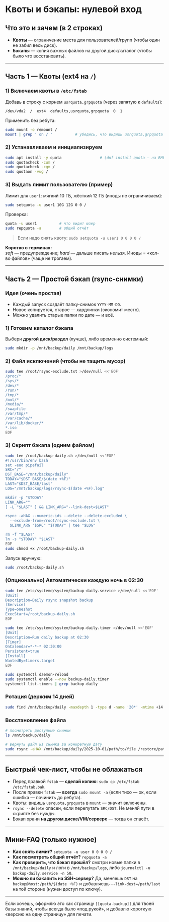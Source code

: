 # Квоты и бэкапы: нулевой вход

## Что это и зачем (в 2 строках)
- **Квоты** — ограничение места для пользователей/групп (чтобы один не забил весь диск).
- **Бэкапы** — копия важных файлов на другой диск/каталог (чтобы было что восстановить).

---

## Часть 1 — Квоты (ext4 на `/`)

### 1) Включаем квоты в `/etc/fstab`

Добавь в строку с корнем `usrquota,grpquota` (через запятую к `defaults`):

```
/dev/vda2  /  ext4  defaults,usrquota,grpquota  0  1
```

Применить без ребута:

```bash
sudo mount -o remount /
mount | grep ' on / '          # убедись, что видишь usrquota,grpquota
```

### 2) Устанавливаем и инициализируем

```bash
sudo apt install -y quota                 # (dnf install quota — на RHEL)
sudo quotacheck -cum /
sudo quotacheck -cgm /
sudo quotaon -vug /
```

### 3) Выдать лимит пользователю (пример)

Лимит для `user1`: мягкий 10 ГБ, жёсткий 12 ГБ (иноды не ограничиваем):

```bash
sudo setquota -u user1 10G 12G 0 0 /
```

Проверка:

```bash
quota -u user1          # что видит юзер
sudo repquota -a        # общий отчёт
```

> Если надо снять квоту: `sudo setquota -u user1 0 0 0 0 /`

**Коротко о терминах:**  
_soft_ — предупреждение; _hard_ — дальше писать нельзя. Иноды = «кол-во файлов» (чаще не трогаем).

---

## Часть 2 — Простой бэкап (rsync-снимки)

### Идея (очень простая)

- Каждый запуск создаёт папку-снимок `YYYY-MM-DD`.
- Новое копируется, старое — хардлинки (экономит место).
- Можно удалить старые папки по дате — и всё.

### 1) Готовим каталог бэкапа

Выбери **другой диск/раздел** (лучше), либо временно системный:

```bash
sudo mkdir -p /mnt/backup/daily /mnt/backup/logs
```

### 2) Файл исключений (чтобы не тащить мусор)

```bash
sudo tee /root/rsync-exclude.txt >/dev/null <<'EOF'
/proc/*
/sys/*
/dev/*
/run/*
/tmp/*
/mnt/*
/media/*
/swapfile
/var/tmp/*
/var/cache/*
/var/lib/docker/*
*.iso
EOF
```

### 3) Скрипт бэкапа (одним файлом)

```bash
sudo tee /root/backup-daily.sh >/dev/null <<'EOF'
#!/usr/bin/env bash
set -euo pipefail
SRC="/"
DST_BASE="/mnt/backup/daily"
TODAY="$DST_BASE/$(date +%F)"
LAST="$DST_BASE/last"
LOG="/mnt/backup/logs/rsync-$(date +%F).log"

mkdir -p "$TODAY"
LINK_ARG=""
[ -L "$LAST" ] && LINK_ARG="--link-dest=$LAST"

rsync -aHAX --numeric-ids --delete --delete-excluded \
  --exclude-from=/root/rsync-exclude.txt \
  $LINK_ARG "$SRC" "$TODAY" | tee "$LOG"

rm -f "$LAST"
ln -s "$TODAY" "$LAST"
EOF
sudo chmod +x /root/backup-daily.sh
```

Запуск вручную:

```bash
sudo /root/backup-daily.sh
```

### (Опционально) Автоматически каждую ночь в 02:30

```bash
sudo tee /etc/systemd/system/backup-daily.service >/dev/null <<'EOF'
[Unit]
Description=Daily rsync snapshot backup
[Service]
Type=oneshot
ExecStart=/root/backup-daily.sh
EOF

sudo tee /etc/systemd/system/backup-daily.timer >/dev/null <<'EOF'
[Unit]
Description=Run daily backup at 02:30
[Timer]
OnCalendar=*-*-* 02:30:00
Persistent=true
[Install]
WantedBy=timers.target
EOF

sudo systemctl daemon-reload
sudo systemctl enable --now backup-daily.timer
systemctl list-timers | grep backup-daily
```

### Ротация (держим 14 дней)

```bash
sudo find /mnt/backup/daily -maxdepth 1 -type d -name '20*' -mtime +14 -exec rm -rf {} +
```

### Восстановление файла

```bash
# посмотреть доступные снимки
ls /mnt/backup/daily

# вернуть файл из снимка за конкретную дату
sudo rsync -aHAX /mnt/backup/daily/2025-10-01/path/to/file /restore/path/
```

---

## Быстрый чек-лист, чтобы не облажаться

- Перед правкой `fstab` — **сделай копию**: `sudo cp /etc/fstab /etc/fstab.bak`.
- После правки `fstab` — **всегда** `sudo mount -a` (если тихо — ок, если ошибка — починить до ребута).
- Квоты: видишь `usrquota,grpquota` в `mount` — значит включены.
- `rsync --delete` опасен, если перепутать `SRC/DST`. Не меняй пути в скрипте без нужды.
- Бэкап храни **на другом диске/VM/сервере** — тогда он спасёт.

---

## Мини-FAQ (только нужное)

- **Как снять лимит?** `setquota -u user 0 0 0 0 /`
- **Как посмотреть общий отчёт?** `repquota -a`
- **Как проверить, что бэкап прошёл?** смотри новые папки в `/mnt/backup/daily` и логи в `/mnt/backup/logs`, либо `journalctl -u backup-daily.service -n 50`.
- **Можно ли бэкапить на SSH-сервер?** Да, меняешь `DST` на `backup@host:/path/$(date +%F)` и добавляешь `--link-dest=/path/last` на той стороне (нужен доступ по ключу).
    

---

Если хочешь, оформлю это как страницу `[[quota-backup]]` для твоей базы знаний, чтобы всегда было «под рукой», и добавлю короткую «версию на одну страницу» для печати.